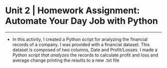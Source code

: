 # Unit 2 | Homework Assignment: Automate Your Day Job with Python
---

* In this activity, I created a Python script for analyzing the financial records of a company. I was provided with a financial dataset. This dataset is composed of two columns, Date and Profit/Losses. I made a *Python script that analyzes* the records to calculate profit and loss and average change printing the results to a new .txt file 